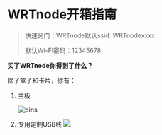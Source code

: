 # WRTnode开箱指南

>快速窍门：WRTnode默认ssid: WRTnodexxxx
>
>默认Wi-Fi密码：12345678

**买了WRTnode你得到了什么？**

除了盒子和卡片，你有：
1. 主板

    ![pins](http://wiki.wrtnode.com/images/e/ec/Pr1.jpg)

2. 专用定制USB线
    ![](http://wiki.wrtnode.com/images/6/64/S2.jpg)

